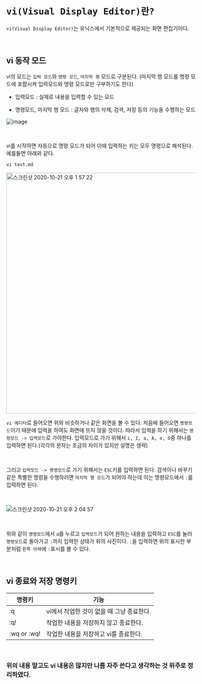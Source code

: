 # `vi(Visual Display Editor)란?`

`vi(Visual Display Editor)`는 유닉스에서 기본적으로 제공되는 화면 편집기이다.

<br>

## vi 동작 모드

vi의 모드는 `입력 모드`와 `명령 모드`, `마지막 행` 모드로 구분된다. (마지막 행 모드를 명령 모드에 포함시켜 입력모드와 명령 모드로만 구부하기도 한다)

- 입력모드 : 실제로 내용을 입력할 수 있는 모드

- 명령모드, 마지막 행 모드 : 글자와 행의 삭제, 검색, 저장 등의 기능을 수행하는 모드


![image](https://user-images.githubusercontent.com/45676906/96559928-9a9b7200-12f8-11eb-9414-8f956b1ee452.png)

<br>

vi를 시작하면 자동으로 명령 모드가 되어 이때 입력하는 키는 모두 명령으로 해석된다. 예를들면 아래와 같다. 

```
vi test.md
```

<img width="640" alt="스크린샷 2020-10-21 오후 1 57 22" src="https://user-images.githubusercontent.com/45676906/96675180-587c3a00-13a5-11eb-813b-f70af073a85f.png">

<br>

`vi 에디터`로 들어오면 위와 비슷하거나 같은 화면을 볼 수 있다. 처음에 들어오면 `명령모드`이기 때문에 입력을 하여도 화면에 뜨지 않을 것이다.
따라서 입력을 하기 위해서는 `명령모드 -> 입력모드`로 가야한다. 입력모드로 가기 위해서 `i, I, a, A, o, O`중 하나를 입력하면 된다.(각각의 문자는 조금의 차이가 있지만 설명은 생략)

<br>

그리고 `입력모드 -> 명령모드`로 가기 위해서는 `ESC`키를 입력하면 된다. 검색이나 바꾸기 같은 특별한 명령을 수행하러면 `마지막 행 모드`가 되어야 하는데 이는
명령모드에서 `:`를 입력하면 된다. 

<br>

![스크린샷 2020-10-21 오후 2 04 57](https://user-images.githubusercontent.com/45676906/96675728-86ae4980-13a6-11eb-8d78-2b0cff88fc74.png)

<br>

위와 같이 `명령모드`에서 `a`를 누르고 `입력모드`가 되어 원하는 내용을 입력하고 `ESC`를 눌러 `명령모드`로 돌아가고 `:`까지 입력한 상태가 위의 사진이다.
`:`을 입력하면 위의 표시한 부분처럼 `왼쪽 아래`에 `:`표시를 볼 수 있다.

<br>

## vi 종료와 저장 명령키

|명령키|기능|
|------|---|
|:q|vi에서 작업한 것이 없을 때 그냥 종료한다.|
|:q!|작업한 내용을 저장하지 않고 종료한다.|
|:wq or :wq!|작업한 내용을 저장하고 vi를 종료한다.|

<br>

### 위의 내용 말고도 vi 내용은 많지만 나름 자주 쓴다고 생각하는 것 위주로 정리하였다. 

